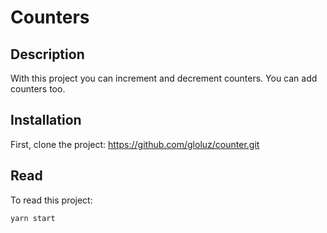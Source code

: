 # Counters

## Description

With this project you can increment and decrement counters. You can add counters too.

## Installation

First, clone the project: https://github.com/gloluz/counter.git

## Read

To read this project:

`yarn start`
